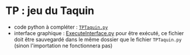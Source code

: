 # TP : jeu du Taquin
* code python à compléter : [`TPTaquin.py`](TPTaquin.py)
* interface graphique : [ExecuteInterface.py](ExecuteInterface.py) pour être exécuté, ce fichier doit être sauvegardé dans le même dossier que le fichier `TPTaquin.py` (sinon l'importation ne fonctionnera pas)
